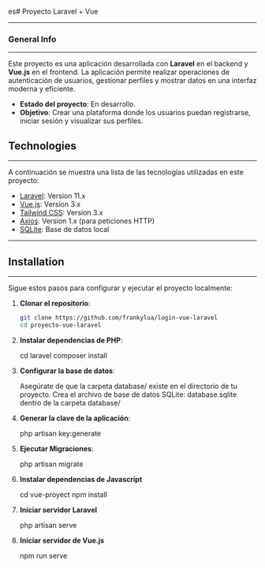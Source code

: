 es# Proyecto Laravel + Vue



---

### General Info
***
Este proyecto es una aplicación desarrollada con **Laravel** en el backend y **Vue.js** en el frontend. La aplicación permite realizar operaciones de autenticación de usuarios, gestionar perfiles y mostrar datos en una interfaz moderna y eficiente.

- **Estado del proyecto**: En desarrollo.
- **Objetivo**: Crear una plataforma donde los usuarios puedan registrarse, iniciar sesión y visualizar sus perfiles.


## Technologies
***
A continuación se muestra una lista de las tecnologías utilizadas en este proyecto:

* [Laravel](https://laravel.com): Version 11.x
* [Vue.js](https://vuejs.org/): Version 3.x
* [Tailwind CSS](https://tailwindcss.com/): Version 3.x
* [Axios](https://axios-http.com/): Version 1.x (para peticiones HTTP)
* [SQLite](https://www.sqlite.org/): Base de datos local

---

## Installation
***
Sigue estos pasos para configurar y ejecutar el proyecto localmente:

1. **Clonar el repositorio**:
   ```bash
   git clone https://github.com/frankylua/login-vue-laravel
   cd proyecto-vue-laravel

2. **Instalar dependencias de PHP**:

    cd laravel
    composer install

3. **Configurar la base de datos**:

    Asegúrate de que la carpeta database/ existe en el directorio de tu proyecto.
    Crea el archivo de base de datos SQLite: database.sqlite dentro de la carpeta database/

4. **Generar la clave de la aplicación**:

    php artisan key:generate

5. **Ejecutar Migraciones**:

    php artisan migrate

6. **Instalar dependencias de Javascript**

    cd vue-proyect
    npm install

7. **Iniciar servidor Laravel**  

    php artisan serve

8. **Iniciar servidor de Vue.js** 

    npm run serve

